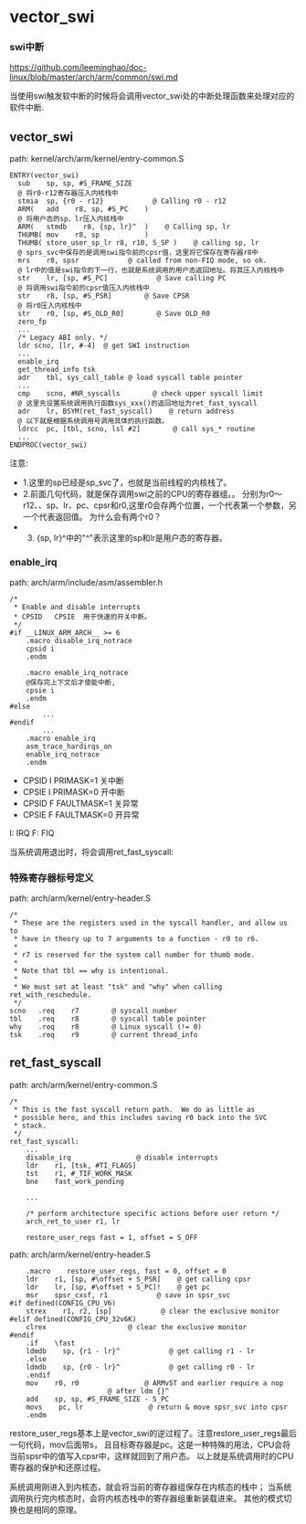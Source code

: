 vector_swi
========================================

### swi中断

https://github.com/leeminghao/doc-linux/blob/master/arch/arm/common/swi.md

当使用swi触发软中断的时候将会调用vector_swi处的中断处理函数来处理对应的软件中断.

vector_swi
----------------------------------------

path: kernel/arch/arm/kernel/entry-common.S
```
ENTRY(vector_swi)
  sub    sp, sp, #S_FRAME_SIZE
  @ 将r0-r12寄存器压入内核栈中
  stmia  sp, {r0 - r12}            @ Calling r0 - r12
  ARM(   add    r8, sp, #S_PC    )
  @ 将用户态的sp、lr压入内核栈中
  ARM(   stmdb    r8, {sp, lr}^  )    @ Calling sp, lr
  THUMB( mov    r8, sp           )
  THUMB( store_user_sp_lr r8, r10, S_SP )    @ calling sp, lr
  @ sprs_svc中保存的是调用swi指令前的cpsr值，这里将它保存在寄存器r8中
  mrs    r8, spsr            @ called from non-FIQ mode, so ok.
  @ lr中的值是swi指令的下一行，也就是系统调用的用户态返回地址。将其压入内核栈中
  str    lr, [sp, #S_PC]            @ Save calling PC
  @ 将调用swi指令前的cpsr值压入内核栈中
  str    r8, [sp, #S_PSR]        @ Save CPSR
  @ 将r0压入内核栈中
  str    r0, [sp, #S_OLD_R0]        @ Save OLD_R0
  zero_fp
  ...
  /* Legacy ABI only. */
  ldr scno, [lr, #-4]  @ get SWI instruction
  ...
  enable_irq
  get_thread_info tsk
  adr    tbl, sys_call_table @ load syscall table pointer
  ...
  cmp    scno, #NR_syscalls        @ check upper syscall limit
  @ 这里先设置系统调用执行函数sys_xxx()的返回地址为ret_fast_syscall
  adr    lr, BSYM(ret_fast_syscall)    @ return address
  @ 以下就是根据系统调用号调用具体的执行函数。
  ldrcc  pc, [tbl, scno, lsl #2]        @ call sys_* routine
  ...
ENDPROC(vector_swi)
```

注意:

* 1.这里的sp已经是sp_svc了，也就是当前线程的内核栈了。
* 2.前面几句代码，就是保存调用swi之前的CPU的寄存器组。。
  分别为r0～r12、、sp、lr、pc、cpsr和r0,这里r0会存两个位置，一个代表第一个参数，另一个代表返回值。
  为什么会有两个r0？
* 3. {sp, lr}^中的"^"表示这里的sp和lr是用户态的寄存器。

### enable_irq

path: arch/arm/include/asm/assembler.h
```
/*
 * Enable and disable interrupts
 * CPSID   CPSIE  用于快速的开关中断。
 */
#if __LINUX_ARM_ARCH__ >= 6
    .macro disable_irq_notrace
    cpsid i
    .endm

    .macro enable_irq_notrace
    @保存完上下文后才使能中断,
    cpsie i
    .endm
#else
        ...
#endif
        ...
    .macro enable_irq
    asm_trace_hardirqs_on
    enable_irq_notrace
    .endm
```

* CPSID I PRIMASK=1 关中断
* CPSIE I PRIMASK=0 开中断
* CPSID F FAULTMASK=1 关异常
* CPSIE F FAULTMASK=0 开异常

I: IRQ F: FIQ

当系统调用退出时，将会调用ret_fast_syscall:

### 特殊寄存器标号定义

path: arch/arm/kernel/entry-header.S
```
/*
 * These are the registers used in the syscall handler, and allow us to
 * have in theory up to 7 arguments to a function - r0 to r6.
 *
 * r7 is reserved for the system call number for thumb mode.
 *
 * Note that tbl == why is intentional.
 *
 * We must set at least "tsk" and "why" when calling ret_with_reschedule.
 */
scno   .req    r7        @ syscall number
tbl    .req    r8        @ syscall table pointer
why    .req    r8        @ Linux syscall (!= 0)
tsk    .req    r9        @ current thread_info
```

ret_fast_syscall
----------------------------------------

path: arch/arm/kernel/entry-common.S
```
/*
 * This is the fast syscall return path.  We do as little as
 * possible here, and this includes saving r0 back into the SVC
 * stack.
 */
ret_fast_syscall:
    ...
    disable_irq                @ disable interrupts
    ldr    r1, [tsk, #TI_FLAGS]
    tst    r1, #_TIF_WORK_MASK
    bne    fast_work_pending

    ...

    /* perform architecture specific actions before user return */
    arch_ret_to_user r1, lr

    restore_user_regs fast = 1, offset = S_OFF
```

path: arch/arm/kernel/entry-header.S
```
    .macro    restore_user_regs, fast = 0, offset = 0
    ldr    r1, [sp, #\offset + S_PSR]    @ get calling cpsr
    ldr    lr, [sp, #\offset + S_PC]!    @ get pc
    msr    spsr_cxsf, r1            @ save in spsr_svc
#if defined(CONFIG_CPU_V6)
    strex    r1, r2, [sp]            @ clear the exclusive monitor
#elif defined(CONFIG_CPU_32v6K)
    clrex                    @ clear the exclusive monitor
#endif
    .if    \fast
    ldmdb    sp, {r1 - lr}^            @ get calling r1 - lr
    .else
    ldmdb    sp, {r0 - lr}^            @ get calling r0 - lr
    .endif
    mov    r0, r0                @ ARMv5T and earlier require a nop
                        @ after ldm {}^
    add    sp, sp, #S_FRAME_SIZE - S_PC
    movs    pc, lr                @ return & move spsr_svc into cpsr
    .endm
```

restore_user_regs基本上是vector_swi的逆过程了。注意restore_user_regs最后一句代码，mov后面带s，
且目标寄存器是pc。这是一种特殊的用法，CPU会将当前spsr中的值写入cpsr中，这样就回到了用户态。
以上就是系统调用时的CPU寄存器的保护和还原过程。

系统调用刚进入到内核态，就会将当前的寄存器组保存在内核态的栈中；
当系统调用执行完内核态时，会将内核态栈中的寄存器组重新装载进来。
其他的模式切换也是相同的原理。
